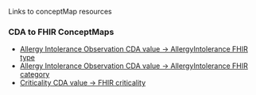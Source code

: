 Links to conceptMap resources

### **CDA to FHIR ConceptMaps** 
- [Allergy Intolerance Observation CDA value → AllergyIntolerance FHIR type]()
- [Allergy Intolerance Observation CDA value → AllergyIntolerance FHIR category](/ConceptMap/CF-AllergyIntoleranceCategory)
- [Criticality CDA value → FHIR criticality]()